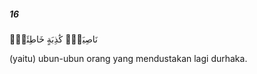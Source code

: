 ##### 16

<span class="ayah">نَاصِيَةٍۢ كَٰذِبَةٍ خَاطِئَةٍۢ</span>

<span class="ayah_translation">(yaitu) ubun-ubun orang yang mendustakan lagi durhaka.</span>
